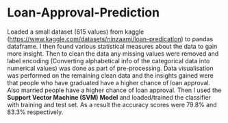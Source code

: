 # Loan-Approval-Prediction
Loaded a small dataset (615 values) from kaggle (https://www.kaggle.com/datasets/ninzaami/loan-predication) to pandas dataframe. I then found various statistical measures about the data to gain more insight. Then to clean the data any missing values were removed and label encoding (Converting alphabetical info of the categorical data into numerical values) was done as part of pre-processing. Data visualisation was performed on the remaining clean data and the insights gained were that people who have graduated have a higher chance of loan approval. Also married people have a higher chance of loan approval. Then I used the **Support Vector Machine (SVM) Model** and loaded/trained the classifier with training and test set. As a result the accuracy scores were 79.8% and 83.3% respectively.
